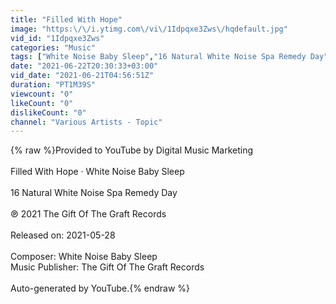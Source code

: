 ```yaml
---
title: "Filled With Hope"
image: "https:\/\/i.ytimg.com\/vi\/1Idpqxe3Zws\/hqdefault.jpg"
vid_id: "1Idpqxe3Zws"
categories: "Music"
tags: ["White Noise Baby Sleep","16 Natural White Noise Spa Remedy Day","Filled With Hope"]
date: "2021-06-22T20:30:33+03:00"
vid_date: "2021-06-21T04:56:51Z"
duration: "PT1M39S"
viewcount: "0"
likeCount: "0"
dislikeCount: "0"
channel: "Various Artists - Topic"
---
```

{% raw %}Provided to YouTube by Digital Music Marketing<br /><br />Filled With Hope · White Noise Baby Sleep<br /><br />16 Natural White Noise Spa Remedy Day<br /><br />℗ 2021 The Gift Of The Graft Records<br /><br />Released on: 2021-05-28<br /><br />Composer: White Noise Baby Sleep<br />Music  Publisher: The Gift Of The Graft Records<br /><br />Auto-generated by YouTube.{% endraw %}
